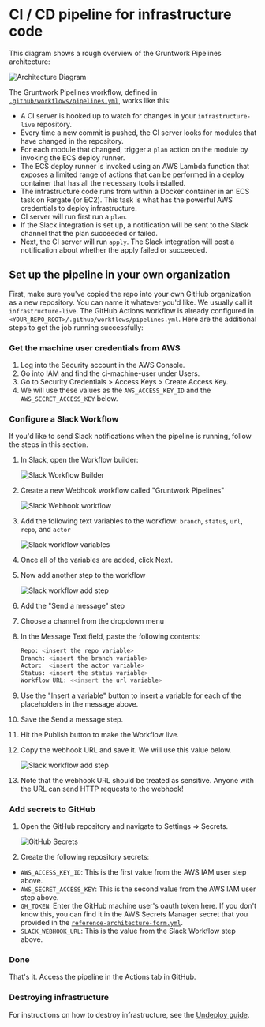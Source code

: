 # CI / CD pipeline for infrastructure code

This diagram shows a rough overview of the Gruntwork Pipelines architecture:

![Architecture Diagram](/img/guides/reference-architecture/example-usage-guide/gruntwork-pipelines-architecture.png)

The Gruntwork Pipelines workflow, defined in [`.github/workflows/pipelines.yml`](https://github.com/gruntwork-io/terraform-aws-service-catalog/blob/master/examples/for-production/infrastructure-live/.github/workflows/pipelines.yml), works like this:

- A CI server is hooked up to watch for changes in your `infrastructure-live` repository.
- Every time a new commit is pushed, the CI server looks for modules that have changed in the repository.
- For each module that changed, trigger a `plan` action on the module by invoking the ECS deploy runner.
- The ECS deploy runner is invoked using an AWS Lambda function that exposes a limited range of actions that can be
  performed in a deploy container that has all the necessary tools installed.
- The infrastructure code runs from within a Docker container in an ECS task on Fargate (or EC2). This task is what has the
  powerful AWS credentials to deploy infrastructure.
- CI server will run first run a `plan`.
- If the Slack integration is set up, a notification will be sent to the Slack channel that the plan succeeded or failed.
- Next, the CI server will run `apply`. The Slack integration will post a notification about whether the apply failed or succeeded.

## Set up the pipeline in your own organization

First, make sure you've copied the repo into your own GitHub organization as a new repository. You can name it whatever you'd like. We usually call it `infrastructure-live`. The GitHub Actions workflow is already configured in `<YOUR_REPO_ROOT>/.github/workflows/pipelines.yml`. Here are the additional steps to get the job running successfully:

### Get the machine user credentials from AWS

1. Log into the Security account in the AWS Console.
1. Go into IAM and find the ci-machine-user under Users.
1. Go to Security Credentials > Access Keys > Create Access Key.
1. We will use these values as the `AWS_ACCESS_KEY_ID` and the `AWS_SECRET_ACCESS_KEY` below.

### Configure a Slack Workflow

If you'd like to send Slack notifications when the pipeline is running, follow the steps in this section.

1. In Slack, open the Workflow builder:

   ![Slack Workflow Builder](/img/guides/reference-architecture/example-usage-guide/slack-workflow-1.png)

1. Create a new Webhook workflow called "Gruntwork Pipelines"

   ![Slack Webhook workflow](/img/guides/reference-architecture/example-usage-guide/slack-workflow-2.png)

1. Add the following text variables to the workflow: `branch`, `status`, `url`, `repo`, and `actor`

   ![Slack workflow variables](/img/guides/reference-architecture/example-usage-guide/slack-workflow-3.png)

1. Once all of the variables are added, click Next.

1. Now add another step to the workflow

   ![Slack workflow add step](/img/guides/reference-architecture/example-usage-guide/slack-workflow-4.png)

1. Add the "Send a message" step

1. Choose a channel from the dropdown menu

1. In the Message Text field, paste the following contents:

   ```bash
   Repo: <insert the repo variable>
   Branch: <insert the branch variable>
   Actor:  <insert the actor variable>
   Status: <insert the status variable>
   Workflow URL: <<insert the url variable>
   ```

1. Use the "Insert a variable" button to insert a variable for each of the placeholders in the message above.

1. Save the Send a message step.

1. Hit the Publish button to make the Workflow live.

1. Copy the webhook URL and save it. We will use this value below.

   ![Slack workflow add step](/img/guides/reference-architecture/example-usage-guide/slack-workflow-5.png)

1. Note that the webhook URL should be treated as sensitive. Anyone with the URL can send HTTP requests to the webhook!

### Add secrets to GitHub

1. Open the GitHub repository and navigate to Settings => Secrets.

   ![GitHub Secrets](/img/guides/reference-architecture/example-usage-guide/secrets.png)

1. Create the following repository secrets:

- `AWS_ACCESS_KEY_ID`: This is the first value from the AWS IAM user step above.
- `AWS_SECRET_ACCESS_KEY`: This is the second value from the AWS IAM user step above.
- `GH_TOKEN`: Enter the GitHub machine user's oauth token here. If you don't know this, you can find it in the AWS Secrets Manager secret that you provided in the [`reference-architecture-form.yml`](https://github.com/gruntwork-io/terraform-aws-service-catalog/tree/master/examples/for-production/infrastructure-live/reference-architecture-form.yml).
- `SLACK_WEBHOOK_URL`: This is the value from the Slack Workflow step above.

### Done

That's it. Access the pipeline in the Actions tab in GitHub.

### Destroying infrastructure

For instructions on how to destroy infrastructure, see the [Undeploy guide](../07-undeploy/01-intro.md).

